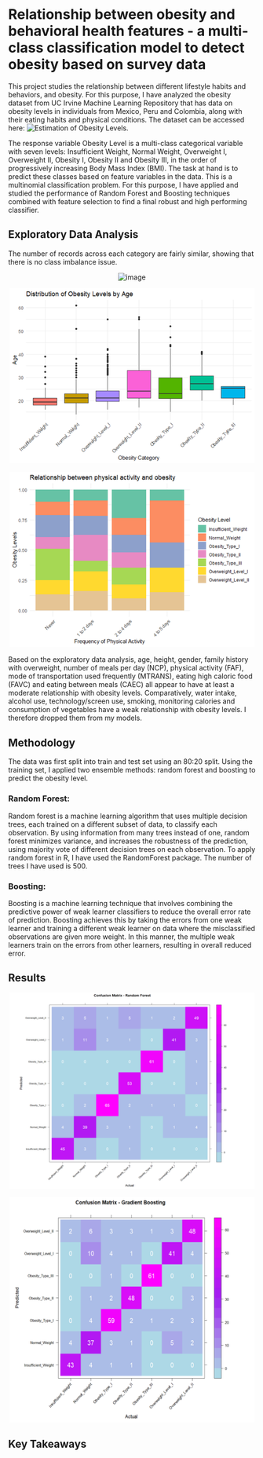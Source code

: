 # Relationship between obesity and behavioral health features - a multi-class classification model to detect obesity based on survey data

This project studies the relationship between different lifestyle habits and behaviors, and obesity. For this purpose, I have analyzed the obesity dataset from UC Irvine Machine Learning Repository that has data on obesity levels in individuals from Mexico, Peru and Colombia, along with their eating habits and physical conditions. The dataset can be accessed here: ![Estimation of Obesity Levels](https://archive.ics.uci.edu/dataset/544/estimation+of+obesity+levels+based+on+eating+habits+and+physical+condition).

The response variable Obesity Level is a multi-class categorical variable with seven levels: Insufficient Weight, Normal Weight, Overweight I, Overweight II, Obesity I, Obesity II and Obesity III, in the order of progressively increasing Body Mass Index (BMI). The task at hand is to predict these classes based on feature variables in the data. This is a multinomial classification problem. For this purpose, I have applied and studied the performance of Random Forest and Boosting techniques combined with feature selection to find a final robust and high performing classifier. 

## Exploratory Data Analysis

The number of records across each category are fairly similar, showing that there is no class imbalance issue.

<p align="center">
<img width="350" alt="image" src="https://github.com/user-attachments/assets/08482a26-e50a-4b72-908d-a301d2b9d953" />
</p>



<p align="center">
  <img src="Images/Obesity by age.png" alt="Chart" width="500"/>
</p>



<p align="center">
  <img src="Images/Physical Activity and obesity.png" alt="Chart" width="500"/>
</p>


Based on the exploratory data analysis, age, height, gender, family history with overweight, number of meals per day (NCP), physical activity (FAF), mode of transportation used frequently (MTRANS), eating high caloric food (FAVC) and eating between meals (CAEC) all appear to have at least a moderate relationship with obesity levels. Comparatively, water intake, alcohol use, technology/screen use, smoking, monitoring calories and consumption of vegetables have a weak relationship with obesity levels. I therefore dropped them from my models.


## Methodology

The data was first split into train and test set using an 80:20 split. Using the training set, I applied two ensemble methods: random forest and boosting to predict the obesity level. 

### Random Forest:

Random forest is a machine learning algorithm that uses multiple decision trees, each trained on a different subset of data, to classify each observation. By using information from many trees instead of one, random forest minimizes variance, and increases the robustness of the prediction, using majority vote of different decision trees on each observation. To apply random forest in R, I have used the RandomForest package. The number of trees I have used is 500.

### Boosting:

Boosting is a machine learning technique that involves combining the predictive power of weak learner classifiers to reduce the overall error rate of prediction. Boosting achieves this by taking the errors from one weak learner and training a different weak learner on data where the misclassified observations are given more weight. In this manner, the multiple weak learners train on the errors from other learners, resulting in overall reduced error. 

## Results

<p align="center">
  <img src="Images/CM_RF.PNG" alt="Chart" width="500"/>
</p>


<p align="center">
  <img src="Images/CM_GB.PNG" alt="Chart" width="500"/>
</p>



## Key Takeaways
